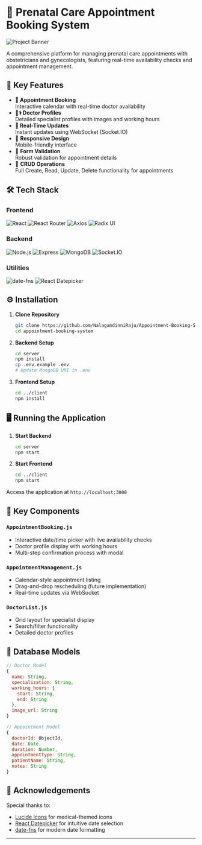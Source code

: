 # 🏥 Prenatal Care Appointment Booking System

![Project Banner](https://res.cloudinary.com/dwiq4s5ut/image/upload/v1740589947/Screenshot_784_rdpip1.png)

A comprehensive platform for managing prenatal care appointments with obstetricians and gynecologists, featuring real-time availability checks and appointment management.

## 🚀 Key Features

- **📅 Appointment Booking**  
  Interactive calendar with real-time doctor availability
- **👩⚕️ Doctor Profiles**  
  Detailed specialist profiles with images and working hours
- **🔔 Real-Time Updates**  
  Instant updates using WebSocket (Socket.IO)
- 📱 **Responsive Design**  
  Mobile-friendly interface
- 📝 **Form Validation**  
  Robust validation for appointment details
- 🔄 **CRUD Operations**  
  Full Create, Read, Update, Delete functionality for appointments

## 🛠 Tech Stack

### **Frontend**  
![React](https://img.shields.io/badge/-React-61DAFB?logo=react&logoColor=white)
![React Router](https://img.shields.io/badge/-React_Router-CA4245?logo=react-router&logoColor=white)
![Axios](https://img.shields.io/badge/-Axios-5A29E4?logo=axios&logoColor=white)
![Radix UI](https://img.shields.io/badge/-Radix_UI-161618)

### **Backend**  
![Node.js](https://img.shields.io/badge/-Node.js-339933?logo=node.js&logoColor=white)
![Express](https://img.shields.io/badge/-Express-000000?logo=express&logoColor=white)
![MongoDB](https://img.shields.io/badge/-MongoDB-47A248?logo=mongodb&logoColor=white)
![Socket.IO](https://img.shields.io/badge/-Socket.IO-010101?logo=socket.io&logoColor=white)

### **Utilities**  
![date-fns](https://img.shields.io/badge/-date_fns-003399)
![React Datepicker](https://img.shields.io/badge/-React_Datepicker-0088CC)

## ⚙️ Installation

1. **Clone Repository**
   ```bash
   git clone https://github.com/NalagamdinniRaju/Appointment-Booking-System.git
   cd appointment-booking-system
   ```

2. **Backend Setup**
   ```bash
   cd server
   npm install
   cp .env.example .env
   # Update MongoDB URI in .env
   ```

3. **Frontend Setup**
   ```bash
   cd ../client
   npm install
   ```

## 🖥 Running the Application

1. **Start Backend**
   ```bash
   cd server
   npm start
   ```

2. **Start Frontend**
   ```bash
   cd ../client
   npm start
   ```

Access the application at `http://localhost:3000`


## 🌟 Key Components

### `AppointmentBooking.js`
- Interactive date/time picker with live availability checks
- Doctor profile display with working hours
- Multi-step confirmation process with modal

### `AppointmentManagement.js`
- Calendar-style appointment listing
- Drag-and-drop rescheduling (future implementation)
- Real-time updates via WebSocket

### `DoctorList.js`
- Grid layout for specialist display
- Search/filter functionality
- Detailed doctor profiles

## 📝 Database Models

```javascript
// Doctor Model
{
  name: String,
  specialization: String,
  working_hours: {
    start: String,
    end: String
  },
  image_url: String
}

// Appointment Model
{
  doctorId: ObjectId,
  date: Date,
  duration: Number,
  appointmentType: String,
  patientName: String,
  notes: String
}
```

## 🤝 Acknowledgements

Special thanks to:
- [Lucide Icons](https://lucide.dev) for medical-themed icons
- [React Datepicker](https://reactdatepicker.com) for intuitive date selection
- [date-fns](https://date-fns.org) for modern date formatting

---
